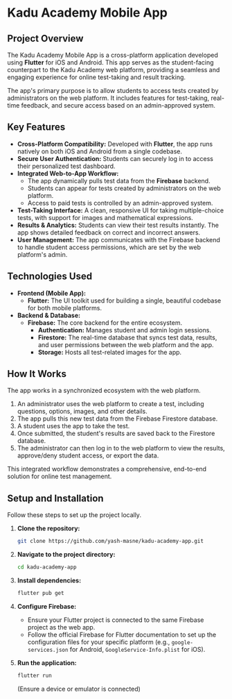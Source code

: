 # Kadu Academy Mobile App

## Project Overview

The Kadu Academy Mobile App is a cross-platform application developed using **Flutter** for iOS and Android. This app serves as the student-facing counterpart to the Kadu Academy web platform, providing a seamless and engaging experience for online test-taking and result tracking.

The app's primary purpose is to allow students to access tests created by administrators on the web platform. It includes features for test-taking, real-time feedback, and secure access based on an admin-approved system.

## Key Features

  * **Cross-Platform Compatibility:** Developed with **Flutter**, the app runs natively on both iOS and Android from a single codebase.
  * **Secure User Authentication:** Students can securely log in to access their personalized test dashboard.
  * **Integrated Web-to-App Workflow:**
      * The app dynamically pulls test data from the **Firebase** backend.
      * Students can appear for tests created by administrators on the web platform.
      * Access to paid tests is controlled by an admin-approved system.
  * **Test-Taking Interface:** A clean, responsive UI for taking multiple-choice tests, with support for images and mathematical expressions.
  * **Results & Analytics:** Students can view their test results instantly. The app shows detailed feedback on correct and incorrect answers.
  * **User Management:** The app communicates with the Firebase backend to handle student access permissions, which are set by the web platform's admin.

## Technologies Used

  * **Frontend (Mobile App):**
      * **Flutter:** The UI toolkit used for building a single, beautiful codebase for both mobile platforms.
  * **Backend & Database:**
      * **Firebase:** The core backend for the entire ecosystem.
          * **Authentication:** Manages student and admin login sessions.
          * **Firestore:** The real-time database that syncs test data, results, and user permissions between the web platform and the app.
          * **Storage:** Hosts all test-related images for the app.

## How It Works

The app works in a synchronized ecosystem with the web platform.

1.  An administrator uses the web platform to create a test, including questions, options, images, and other details.
2.  The app pulls this new test data from the Firebase Firestore database.
3.  A student uses the app to take the test.
4.  Once submitted, the student's results are saved back to the Firestore database.
5.  The administrator can then log in to the web platform to view the results, approve/deny student access, or export the data.

This integrated workflow demonstrates a comprehensive, end-to-end solution for online test management.

## Setup and Installation

Follow these steps to set up the project locally.

1.  **Clone the repository:**

    ```bash
    git clone https://github.com/yash-masne/kadu-academy-app.git
    ```

2.  **Navigate to the project directory:**

    ```bash
    cd kadu-academy-app
    ```

3.  **Install dependencies:**

    ```bash
    flutter pub get
    ```

4.  **Configure Firebase:**

      * Ensure your Flutter project is connected to the same Firebase project as the web app.
      * Follow the official Firebase for Flutter documentation to set up the configuration files for your specific platform (e.g., `google-services.json` for Android, `GoogleService-Info.plist` for iOS).

5.  **Run the application:**

    ```bash
    flutter run
    ```

    (Ensure a device or emulator is connected)
